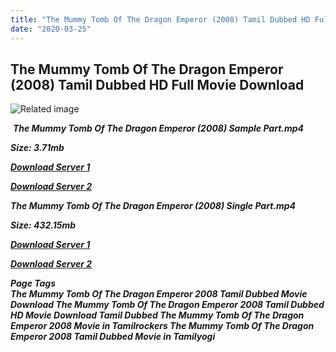 ```yaml
---
title: "The Mummy Tomb Of The Dragon Emperor (2008) Tamil Dubbed HD Full Movie Download"
date: "2020-03-25"
---
```


## The Mummy Tomb Of The Dragon Emperor (2008) Tamil Dubbed HD Full Movie Download

![Related image](https://is4-ssl.mzstatic.com/image/thumb/Video/v4/40/12/5c/40125c91-db9b-ec01-4c21-3c63b48c7c32/02353_MLPE_EN_MummyTomboftheDragonEmperor_1400x2100.jpg/268x0w.jpg) 

 _**The Mummy Tomb Of The Dragon Emperor (2008) Sample Part.mp4**_

_**Size: 3.71mb**_

[_**Download Server 1**_](http://du.wetransfer.vip/files/Tamil{fd620c6e78cfff08ebfb4d2d3131a235617ba7e0206610644c5f25f325d4dc51}20Dubbed{fd620c6e78cfff08ebfb4d2d3131a235617ba7e0206610644c5f25f325d4dc51}20Movies/Tamil{fd620c6e78cfff08ebfb4d2d3131a235617ba7e0206610644c5f25f325d4dc51}20Dubbed{fd620c6e78cfff08ebfb4d2d3131a235617ba7e0206610644c5f25f325d4dc51}20Collections/The{fd620c6e78cfff08ebfb4d2d3131a235617ba7e0206610644c5f25f325d4dc51}20Mummy{fd620c6e78cfff08ebfb4d2d3131a235617ba7e0206610644c5f25f325d4dc51}20Quadrilogy{fd620c6e78cfff08ebfb4d2d3131a235617ba7e0206610644c5f25f325d4dc51}20Collections/The{fd620c6e78cfff08ebfb4d2d3131a235617ba7e0206610644c5f25f325d4dc51}20Mummy{fd620c6e78cfff08ebfb4d2d3131a235617ba7e0206610644c5f25f325d4dc51}20Tomb{fd620c6e78cfff08ebfb4d2d3131a235617ba7e0206610644c5f25f325d4dc51}20Of{fd620c6e78cfff08ebfb4d2d3131a235617ba7e0206610644c5f25f325d4dc51}20The{fd620c6e78cfff08ebfb4d2d3131a235617ba7e0206610644c5f25f325d4dc51}20Dragon{fd620c6e78cfff08ebfb4d2d3131a235617ba7e0206610644c5f25f325d4dc51}20Emperor{fd620c6e78cfff08ebfb4d2d3131a235617ba7e0206610644c5f25f325d4dc51}20(2008)/The{fd620c6e78cfff08ebfb4d2d3131a235617ba7e0206610644c5f25f325d4dc51}20Mummy{fd620c6e78cfff08ebfb4d2d3131a235617ba7e0206610644c5f25f325d4dc51}20Tomb{fd620c6e78cfff08ebfb4d2d3131a235617ba7e0206610644c5f25f325d4dc51}20Of{fd620c6e78cfff08ebfb4d2d3131a235617ba7e0206610644c5f25f325d4dc51}20The{fd620c6e78cfff08ebfb4d2d3131a235617ba7e0206610644c5f25f325d4dc51}20Dragon{fd620c6e78cfff08ebfb4d2d3131a235617ba7e0206610644c5f25f325d4dc51}20Emperor{fd620c6e78cfff08ebfb4d2d3131a235617ba7e0206610644c5f25f325d4dc51}20(2008){fd620c6e78cfff08ebfb4d2d3131a235617ba7e0206610644c5f25f325d4dc51}20Sample{fd620c6e78cfff08ebfb4d2d3131a235617ba7e0206610644c5f25f325d4dc51}20HD.mp4)

[_**Download Server 2**_](http://du.wetransfer.vip/files/Tamil{fd620c6e78cfff08ebfb4d2d3131a235617ba7e0206610644c5f25f325d4dc51}20Dubbed{fd620c6e78cfff08ebfb4d2d3131a235617ba7e0206610644c5f25f325d4dc51}20Movies/Tamil{fd620c6e78cfff08ebfb4d2d3131a235617ba7e0206610644c5f25f325d4dc51}20Dubbed{fd620c6e78cfff08ebfb4d2d3131a235617ba7e0206610644c5f25f325d4dc51}20Collections/The{fd620c6e78cfff08ebfb4d2d3131a235617ba7e0206610644c5f25f325d4dc51}20Mummy{fd620c6e78cfff08ebfb4d2d3131a235617ba7e0206610644c5f25f325d4dc51}20Quadrilogy{fd620c6e78cfff08ebfb4d2d3131a235617ba7e0206610644c5f25f325d4dc51}20Collections/The{fd620c6e78cfff08ebfb4d2d3131a235617ba7e0206610644c5f25f325d4dc51}20Mummy{fd620c6e78cfff08ebfb4d2d3131a235617ba7e0206610644c5f25f325d4dc51}20Tomb{fd620c6e78cfff08ebfb4d2d3131a235617ba7e0206610644c5f25f325d4dc51}20Of{fd620c6e78cfff08ebfb4d2d3131a235617ba7e0206610644c5f25f325d4dc51}20The{fd620c6e78cfff08ebfb4d2d3131a235617ba7e0206610644c5f25f325d4dc51}20Dragon{fd620c6e78cfff08ebfb4d2d3131a235617ba7e0206610644c5f25f325d4dc51}20Emperor{fd620c6e78cfff08ebfb4d2d3131a235617ba7e0206610644c5f25f325d4dc51}20(2008)/The{fd620c6e78cfff08ebfb4d2d3131a235617ba7e0206610644c5f25f325d4dc51}20Mummy{fd620c6e78cfff08ebfb4d2d3131a235617ba7e0206610644c5f25f325d4dc51}20Tomb{fd620c6e78cfff08ebfb4d2d3131a235617ba7e0206610644c5f25f325d4dc51}20Of{fd620c6e78cfff08ebfb4d2d3131a235617ba7e0206610644c5f25f325d4dc51}20The{fd620c6e78cfff08ebfb4d2d3131a235617ba7e0206610644c5f25f325d4dc51}20Dragon{fd620c6e78cfff08ebfb4d2d3131a235617ba7e0206610644c5f25f325d4dc51}20Emperor{fd620c6e78cfff08ebfb4d2d3131a235617ba7e0206610644c5f25f325d4dc51}20(2008){fd620c6e78cfff08ebfb4d2d3131a235617ba7e0206610644c5f25f325d4dc51}20Sample{fd620c6e78cfff08ebfb4d2d3131a235617ba7e0206610644c5f25f325d4dc51}20HD.mp4)

_**The Mummy Tomb Of The Dragon Emperor (2008) Single Part.mp4**_

_**Size: 432.15mb**_

[_**Download Server 1**_](http://du.wetransfer.vip/files/Tamil{fd620c6e78cfff08ebfb4d2d3131a235617ba7e0206610644c5f25f325d4dc51}20Dubbed{fd620c6e78cfff08ebfb4d2d3131a235617ba7e0206610644c5f25f325d4dc51}20Movies/Tamil{fd620c6e78cfff08ebfb4d2d3131a235617ba7e0206610644c5f25f325d4dc51}20Dubbed{fd620c6e78cfff08ebfb4d2d3131a235617ba7e0206610644c5f25f325d4dc51}20Collections/The{fd620c6e78cfff08ebfb4d2d3131a235617ba7e0206610644c5f25f325d4dc51}20Mummy{fd620c6e78cfff08ebfb4d2d3131a235617ba7e0206610644c5f25f325d4dc51}20Quadrilogy{fd620c6e78cfff08ebfb4d2d3131a235617ba7e0206610644c5f25f325d4dc51}20Collections/The{fd620c6e78cfff08ebfb4d2d3131a235617ba7e0206610644c5f25f325d4dc51}20Mummy{fd620c6e78cfff08ebfb4d2d3131a235617ba7e0206610644c5f25f325d4dc51}20Tomb{fd620c6e78cfff08ebfb4d2d3131a235617ba7e0206610644c5f25f325d4dc51}20Of{fd620c6e78cfff08ebfb4d2d3131a235617ba7e0206610644c5f25f325d4dc51}20The{fd620c6e78cfff08ebfb4d2d3131a235617ba7e0206610644c5f25f325d4dc51}20Dragon{fd620c6e78cfff08ebfb4d2d3131a235617ba7e0206610644c5f25f325d4dc51}20Emperor{fd620c6e78cfff08ebfb4d2d3131a235617ba7e0206610644c5f25f325d4dc51}20(2008)/The{fd620c6e78cfff08ebfb4d2d3131a235617ba7e0206610644c5f25f325d4dc51}20Mummy{fd620c6e78cfff08ebfb4d2d3131a235617ba7e0206610644c5f25f325d4dc51}20Tomb{fd620c6e78cfff08ebfb4d2d3131a235617ba7e0206610644c5f25f325d4dc51}20Of{fd620c6e78cfff08ebfb4d2d3131a235617ba7e0206610644c5f25f325d4dc51}20The{fd620c6e78cfff08ebfb4d2d3131a235617ba7e0206610644c5f25f325d4dc51}20Dragon{fd620c6e78cfff08ebfb4d2d3131a235617ba7e0206610644c5f25f325d4dc51}20Emperor{fd620c6e78cfff08ebfb4d2d3131a235617ba7e0206610644c5f25f325d4dc51}20(2008){fd620c6e78cfff08ebfb4d2d3131a235617ba7e0206610644c5f25f325d4dc51}20Single{fd620c6e78cfff08ebfb4d2d3131a235617ba7e0206610644c5f25f325d4dc51}20Part{fd620c6e78cfff08ebfb4d2d3131a235617ba7e0206610644c5f25f325d4dc51}20HD.mp4)

[_**Download Server 2**_](http://du.wetransfer.vip/files/Tamil{fd620c6e78cfff08ebfb4d2d3131a235617ba7e0206610644c5f25f325d4dc51}20Dubbed{fd620c6e78cfff08ebfb4d2d3131a235617ba7e0206610644c5f25f325d4dc51}20Movies/Tamil{fd620c6e78cfff08ebfb4d2d3131a235617ba7e0206610644c5f25f325d4dc51}20Dubbed{fd620c6e78cfff08ebfb4d2d3131a235617ba7e0206610644c5f25f325d4dc51}20Collections/The{fd620c6e78cfff08ebfb4d2d3131a235617ba7e0206610644c5f25f325d4dc51}20Mummy{fd620c6e78cfff08ebfb4d2d3131a235617ba7e0206610644c5f25f325d4dc51}20Quadrilogy{fd620c6e78cfff08ebfb4d2d3131a235617ba7e0206610644c5f25f325d4dc51}20Collections/The{fd620c6e78cfff08ebfb4d2d3131a235617ba7e0206610644c5f25f325d4dc51}20Mummy{fd620c6e78cfff08ebfb4d2d3131a235617ba7e0206610644c5f25f325d4dc51}20Tomb{fd620c6e78cfff08ebfb4d2d3131a235617ba7e0206610644c5f25f325d4dc51}20Of{fd620c6e78cfff08ebfb4d2d3131a235617ba7e0206610644c5f25f325d4dc51}20The{fd620c6e78cfff08ebfb4d2d3131a235617ba7e0206610644c5f25f325d4dc51}20Dragon{fd620c6e78cfff08ebfb4d2d3131a235617ba7e0206610644c5f25f325d4dc51}20Emperor{fd620c6e78cfff08ebfb4d2d3131a235617ba7e0206610644c5f25f325d4dc51}20(2008)/The{fd620c6e78cfff08ebfb4d2d3131a235617ba7e0206610644c5f25f325d4dc51}20Mummy{fd620c6e78cfff08ebfb4d2d3131a235617ba7e0206610644c5f25f325d4dc51}20Tomb{fd620c6e78cfff08ebfb4d2d3131a235617ba7e0206610644c5f25f325d4dc51}20Of{fd620c6e78cfff08ebfb4d2d3131a235617ba7e0206610644c5f25f325d4dc51}20The{fd620c6e78cfff08ebfb4d2d3131a235617ba7e0206610644c5f25f325d4dc51}20Dragon{fd620c6e78cfff08ebfb4d2d3131a235617ba7e0206610644c5f25f325d4dc51}20Emperor{fd620c6e78cfff08ebfb4d2d3131a235617ba7e0206610644c5f25f325d4dc51}20(2008){fd620c6e78cfff08ebfb4d2d3131a235617ba7e0206610644c5f25f325d4dc51}20Single{fd620c6e78cfff08ebfb4d2d3131a235617ba7e0206610644c5f25f325d4dc51}20Part{fd620c6e78cfff08ebfb4d2d3131a235617ba7e0206610644c5f25f325d4dc51}20HD.mp4)

_**Page Tags  
The Mummy Tomb Of The Dragon Emperor 2008 Tamil Dubbed Movie Download The Mummy Tomb Of The Dragon Emperor 2008 Tamil Dubbed HD Movie Download Tamil Dubbed The Mummy Tomb Of The Dragon Emperor 2008 Movie in Tamilrockers The Mummy Tomb Of The Dragon Emperor 2008 Tamil Dubbed Movie in Tamilyogi**_
